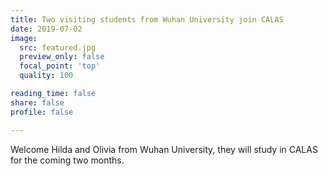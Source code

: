 ```yaml
---
title: Two visiting students from Wuhan University join CALAS
date: 2019-07-02
image:
  src: featured.jpg
  preview_only: false
  focal_point: 'top'
  quality: 100

reading_time: false
share: false
profile: false

---
```

Welcome Hilda and Olivia from Wuhan University, they will study in CALAS for the coming two months.
<!--more-->
